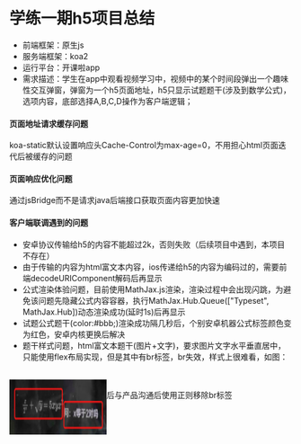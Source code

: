 
# 学练一期h5项目总结

- 前端框架：原生js
- 服务端框架：koa2
- 运行平台：开课啦app
- 需求描述：学生在app中观看视频学习中，视频中的某个时间段弹出一个趣味性交互弹窗，弹窗为一个h5页面地址，h5只显示试题题干(涉及到数学公式)，选项内容，底部选择A,B,C,D操作为客户端逻辑；

#### 页面地址请求缓存问题
koa-static默认设置响应头Cache-Control为max-age=0，不用担心html页面迭代后被缓存的问题

#### 页面响应优化问题
通过jsBridge而不是请求java后端接口获取页面内容更加快速

#### 客户端联调遇到的问题
- 安卓协议传输给h5的内容不能超过2k，否则失败（后续项目中遇到，本项目不存在）
- 由于传输的内容为html富文本内容，ios传递给h5的内容为编码过的，需要前端decodeURIComponent解码后再显示
- 公式渲染体验问题，目前使用MathJax.js渲染，渲染过程中会出现闪跳，为避免该问题先隐藏公式内容容器，执行MathJax.Hub.Queue(["Typeset", MathJax.Hub])动态渲染成功(延时1s)后再显示
- 试题公式题干(color:#bbb;)渲染成功隔几秒后，个别安卓机器公式标签颜色变为红色，安卓内核更换后解决
- 题干样式问题，html富文本题干(图片+文字)，要求图片文字水平垂直居中，只能使用flex布局实现，但是其中有br标签，br失效，样式上很难看，如图：
<br />
<img src="../images/1.jpg" width="173" height="98" align=left />
<br />
后与产品沟通后使用正则移除br标签